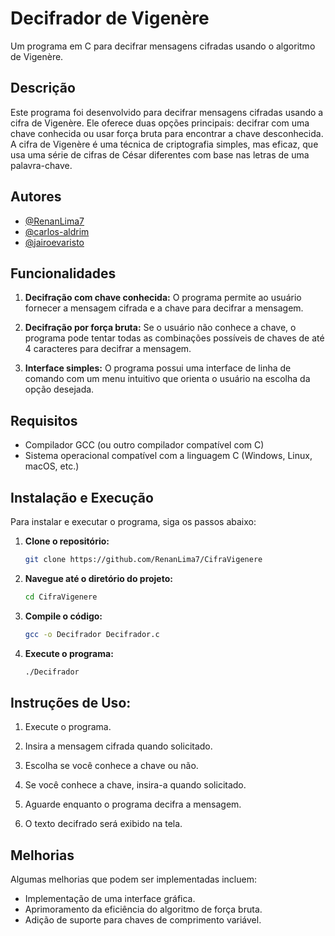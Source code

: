 # Decifrador de Vigenère

Um programa em C para decifrar mensagens cifradas usando o algoritmo de Vigenère.

## Descrição

Este programa foi desenvolvido para decifrar mensagens cifradas usando a cifra de Vigenère. Ele oferece duas opções principais: decifrar com uma chave conhecida ou usar força bruta para encontrar a chave desconhecida. A cifra de Vigenère é uma técnica de criptografia simples, mas eficaz, que usa uma série de cifras de César diferentes com base nas letras de uma palavra-chave.

## Autores

- [@RenanLima7](https://github.com/RenanLima7)
- [@carlos-aldrim](https://github.com/carlos-aldrim)
- [@jairoevaristo](https://github.com/jairoevaristo)

## Funcionalidades

1. **Decifração com chave conhecida:** O programa permite ao usuário fornecer a mensagem cifrada e a chave para decifrar a mensagem.

2. **Decifração por força bruta:** Se o usuário não conhece a chave, o programa pode tentar todas as combinações possíveis de chaves de até 4 caracteres para decifrar a mensagem.

3. **Interface simples:** O programa possui uma interface de linha de comando com um menu intuitivo que orienta o usuário na escolha da opção desejada.

## Requisitos

- Compilador GCC (ou outro compilador compatível com C)
- Sistema operacional compatível com a linguagem C (Windows, Linux, macOS, etc.)

## Instalação e Execução

Para instalar e executar o programa, siga os passos abaixo:

1. **Clone o repositório:**
    ```bash
    git clone https://github.com/RenanLima7/CifraVigenere
    ```

2. **Navegue até o diretório do projeto:**
    ```bash
    cd CifraVigenere
    ```

3. **Compile o código:**
    ```bash
    gcc -o Decifrador Decifrador.c
    ```

4. **Execute o programa:**
    ```bash
    ./Decifrador
    ```
    
## Instruções de Uso:

1. Execute o programa.

2. Insira a mensagem cifrada quando solicitado.

3. Escolha se você conhece a chave ou não.

4. Se você conhece a chave, insira-a quando solicitado.

5. Aguarde enquanto o programa decifra a mensagem.

6. O texto decifrado será exibido na tela.

## Melhorias

Algumas melhorias que podem ser implementadas incluem:

- Implementação de uma interface gráfica.
- Aprimoramento da eficiência do algoritmo de força bruta.
- Adição de suporte para chaves de comprimento variável.

